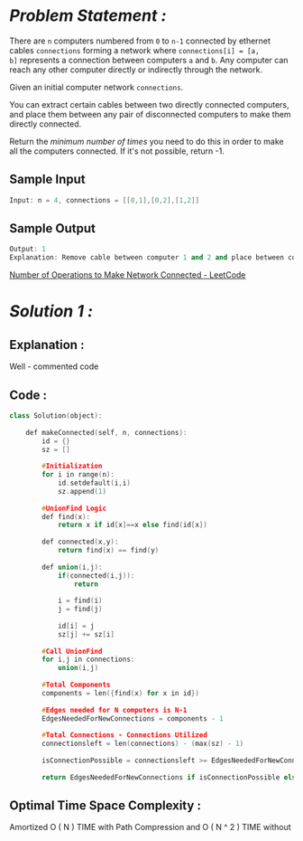 # *Problem Statement :*

There are `n` computers numbered from `0` to `n-1` connected by ethernet cables `connections` forming a network where `connections[i] = [a, b]` represents a connection between computers `a` and `b`. Any computer can reach any other computer directly or indirectly through the network.

Given an initial computer network `connections`. 

You can extract certain cables between two directly connected computers, and place them between any pair of disconnected computers to make them directly connected. 

Return the *minimum number of times* you need to do this in order to make all the computers connected. If it's not possible, return -1.



## Sample Input

```cpp
Input: n = 4, connections = [[0,1],[0,2],[1,2]]
```

## Sample Output

```cpp
Output: 1
Explanation: Remove cable between computer 1 and 2 and place between computers 1 and 3.
```

[Number of Operations to Make Network Connected - LeetCode](https://leetcode.com/problems/number-of-operations-to-make-network-connected/)

# *Solution 1 :*

## Explanation :

Well - commented code

## Code :

```cpp
class Solution(object):
    
    def makeConnected(self, n, connections):
        id = {}
        sz = []
        
        #Initialization
        for i in range(n):
            id.setdefault(i,i)
            sz.append(1)
        
        #UnionFind Logic
        def find(x):
            return x if id[x]==x else find(id[x])
        
        def connected(x,y):
            return find(x) == find(y)
        
        def union(i,j):
            if(connected(i,j)):
                return
            
            i = find(i)
            j = find(j)
           
            id[i] = j
            sz[j] += sz[i]
            
        #Call UnionFind
        for i,j in connections:
            union(i,j)
            
        #Total Components
        components = len({find(x) for x in id})
        
        #Edges needed for N computers is N-1
        EdgesNeededForNewConnections = components - 1
        
        #Total Connections - Connections Utilized
        connectionsleft = len(connections) - (max(sz) - 1)
        
        isConnectionPossible = connectionsleft >= EdgesNeededForNewConnections 
        
        return EdgesNeededForNewConnections if isConnectionPossible else -1
```

## Optimal Time Space Complexity :

Amortized O ( N ) TIME with Path Compression and O ( N ^ 2 ) TIME without